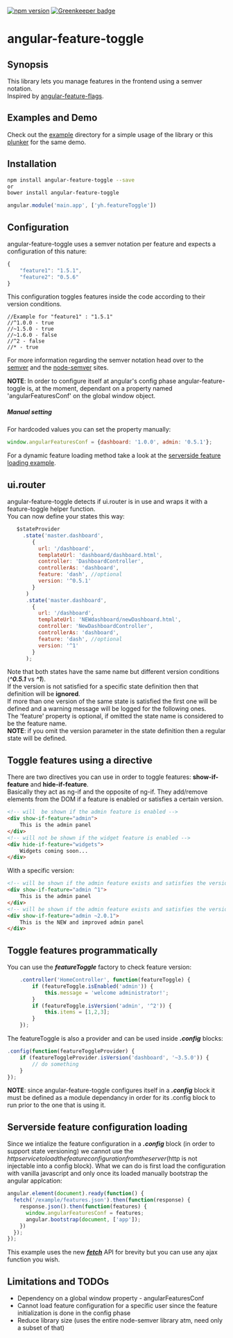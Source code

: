 [![npm version](https://badge.fury.io/js/angular-feature-toggle.svg)](http://badge.fury.io/js/angular-feature-toggle) [![Greenkeeper badge](https://badges.greenkeeper.io/yairhaimo/angular-feature-toggle.svg)](https://greenkeeper.io/)

# angular-feature-toggle

## Synopsis
This library lets you manage features in the frontend using a semver notation.  
Inspired by [angular-feature-flags](https://github.com/mjt01/angular-feature-flags).

## Examples and Demo
Check out the [example](https://github.com/yairhaimo/angular-feature-toggle/tree/master/example) directory for a simple usage of the library or this [plunker](http://plnkr.co/edit/j49u6oqQ6ulppqUphhMq) for the same demo.

## Installation
```sh
npm install angular-feature-toggle --save
or
bower install angular-feature-toggle
```
```js
angular.module('main.app', ['yh.featureToggle'])
```
## Configuration
angular-feature-toggle uses a semver notation per feature and expects a configuration of this nature:
```js
{
    "feature1": "1.5.1",
    "feature2": "0.5.6"
}
```
This configuration toggles features inside the code according to their version conditions.
```
//Example for "feature1" : "1.5.1"
//^1.0.0 - true
//~1.5.0 - true
//~1.6.0 - false
//^2 - false
//* - true
```
For more information regarding the semver notation head over to the [semver](http://semver.org/) and the [node-semver](https://github.com/npm/node-semver) sites.

**NOTE**: In order to configure itself at angular's config phase angular-feature-toggle is, at the moment, dependant on a property named 'angularFeaturesConf' on the global window object.

##### Manual setting  
For hardcoded values you can set the property manually:
```js
window.angularFeaturesConf = {dashboard: '1.0.0', admin: '0.5.1'};
```
For a dynamic feature loading method take a look at the [serverside feature loading example](#serversideLoading).


## ui.router
angular-feature-toggle detects if ui.router is in use and wraps it with a feature-toggle helper function.  
You can now define your states this way:
```js
   $stateProvider
     .state('master.dashboard',
        {
          url: '/dashboard',
          templateUrl: 'dashboard/dashboard.html',
          controller: 'DashboardController',
          controllerAs: 'dashboard',
          feature: 'dash', //optional
          version: '^0.5.1'
        }
      )
      .state('master.dashboard',
        {
          url: '/dashboard',
          templateUrl: 'NEWdashboard/newDashboard.html',
          controller: 'NewDashboardController',
          controllerAs: 'dashboard',
          feature: 'dash', //optional
          version: '^1'
        }
      );
```
Note that both states have the same name but different version conditions (***^0.5.1*** vs ***^1***).  
If the version is not satisfied for a specific state definition then that definition will be **ignored**.  
If more than one version of the same state is satisfied the first one will be defined and a warning message will be logged for the following ones.  
The 'feature' property is optional, if omitted the state name is considered to be the feature name.  
**NOTE**: if you omit the version parameter in the state definition then a regular state will be defined.


## Toggle features using a directive
There are two directives you can use in order to toggle features: **show-if-feature** and **hide-if-feature**.  
Basically they act as ng-if and the opposite of ng-if. They add/remove elements from the DOM if a feature is enabled or satisfies a certain version.
```html
<!-- will  be shown if the admin feature is enabled -->
<div show-if-feature="admin">
    This is the admin panel
</div>
<!-- will not be shown if the widget feature is enabled -->
<div hide-if-feature="widgets">
    Widgets coming soon...
</div>
```
With a specific version:
```html
<!-- will be shown if the admin feature exists and satisfies the version ^1 -->
<div show-if-feature="admin ^1">
    This is the admin panel
</div>
<!-- will be shown if the admin feature exists and satisfies the version ~2.0.1 -->
<div show-if-feature="admin ~2.0.1">
    This is the NEW and improved admin panel
</div>
```

## Toggle features programmatically
You can use the ***featureToggle*** factory to check feature version:
```js
    .controller('HomeController', function(featureToggle) {
        if (featureToggle.isEnabled('admin')) {
            this.message = 'welcome administrator!';
        }
        if (featureToggle.isVersion('admin', '^2')) {
            this.items = [1,2,3];
        }
    });
```
The featureToggle is also a provider and can be used inside ***.config*** blocks:
```js
.config(function(featureToggleProvider) {
    if (featureToggleProvider.isVersion('dashboard', '~3.5.0')) {
        // do something
    }
});
```
**NOTE**: since angular-feature-toggle configures itself in a ***.config*** block it must be defined as a module dependancy in order for its .config block to run prior to the one that is using it.

## Serverside feature configuration loading<a name="serversideLoading"></a>
Since we intialize the feature configuration in a ***.config*** block (in order to support state versioning) we cannot use the $http service to load the feature configuration from the server ($http is not injectable into a config block).
What we can do is first load the configuration with vanilla javascript and only once its loaded manually bootstrap the angular applcation:
```js
angular.element(document).ready(function() {
  fetch('/example/features.json').then(function(response) {
    response.json().then(function(features) {
      window.angularFeaturesConf = features;
      angular.bootstrap(document, ['app']);
    })
  });
});
```
This example uses the new [***fetch***](https://developers.google.com/web/updates/2015/03/introduction-to-fetch?hl=en) API for brevity but you can use any ajax function you wish.

## Limitations and TODOs
* Dependency on a global window property - angularFeaturesConf
* Cannot load feature configuration for a specific user since the feature initialization is done in the config phase
* Reduce library size (uses the entire node-semver library atm, need only a subset of that)
